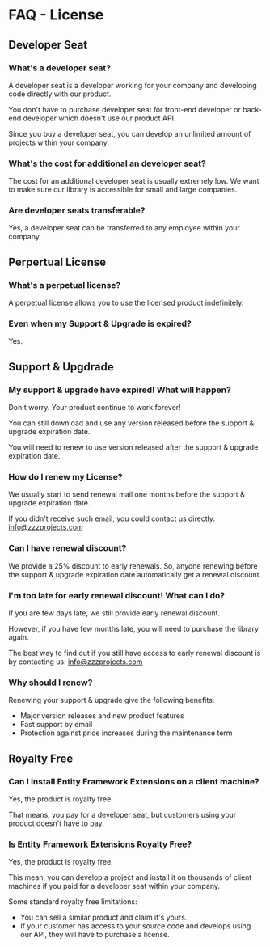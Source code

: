 # FAQ - License

## Developer Seat

### What's a developer seat?
A developer seat is a developer working for your company and developing code directly with our product.

You don't have to purchase developer seat for front-end developer or back-end developer which doesn't use our product API.

Since you buy a developer seat, you can develop an unlimited amount of projects within your company.

### What's the cost for additional an developer seat?
The cost for an additional developer seat is usually extremely low. We want to make sure our library is accessible for small and large companies.

### Are developer seats transferable?
Yes, a developer seat can be transferred to any employee within your company.

## Perpertual License

### What's a perpetual license?
A perpetual license allows you to use the licensed product indefinitely.

### Even when my Support & Upgrade is expired?
Yes.

## Support & Upgdrade

### My support & upgrade have expired! What will happen?
Don't worry. Your product continue to work forever!

You can still download and use any version released before the support & upgrade expiration date.

You will need to renew to use version released after the support & upgrade expiration date.

### How do I renew my License?
We usually start to send renewal mail one months before the support & upgrade expiration date.

If you didn't receive such email, you could contact us directly: info@zzzprojects.com

### Can I have renewal discount?
We provide a 25% discount to early renewals. So, anyone renewing before the support & upgrade expiration date automatically get a renewal discount.

### I'm too late for early renewal discount! What can I do?
If you are few days late, we still provide early renewal discount.

However, if you have few months late, you will need to purchase the library again.

The best way to find out if you still have access to early renewal discount is by contacting us: info@zzzprojects.com

### Why should I renew?
Renewing your support & upgrade give the following benefits:

- Major version releases and new product features
- Fast support by email
- Protection against price increases during the maintenance term

## Royalty Free

### Can I install Entity Framework Extensions on a client machine?
Yes, the product is royalty free.

That means, you pay for a developer seat, but customers using your product doesn't have to pay.

### Is Entity Framework Extensions Royalty Free?
Yes, the product is royalty free.

This mean, you can develop a project and install it on thousands of client machines if you paid for a developer seat within your company.

Some standard royalty free limitations:

- You can sell a similar product and claim it's yours.
- If your customer has access to your source code and develops using our API, they will have to purchase a license.
